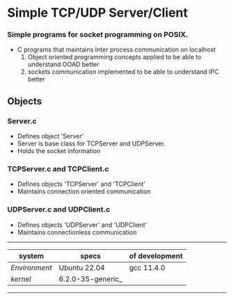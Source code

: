 # Simple TCP/UDP Server/Client
### Simple programs for socket programming on POSIX.

- C programs that maintains Inter process communication on localhost
  1. Object oriented programming concepts applied to be able to understand OOAD better
  2. sockets communication implemented to be able to understand IPC better

## Objects
### Server.c
- Defines object 'Server'
- Server is base class for TCPServer and UDPServer.
- Holds the socket information

### TCPServer.c and TCPClient.c
- Defines objects 'TCPServer' and 'TCPClient'
- Maintains connection oriented communication

### UDPServer.c and UDPClient.c
- Defines objects 'UDPServer' and 'UDPClient'
- Maintains connectionless communication
***
system | specs | of development|
--- | --- | --- |
_Environment_| Ubuntu 22.04| gcc 11.4.0
_kernel_  | 6.2.0-35-generic_
  ***

